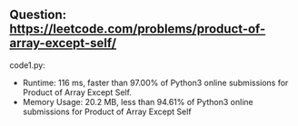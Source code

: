 ## Question: https://leetcode.com/problems/product-of-array-except-self/

code1.py:
* Runtime: 116 ms, faster than 97.00% of Python3 online submissions for Product of Array Except Self.
* Memory Usage: 20.2 MB, less than 94.61% of Python3 online submissions for Product of Array Except Self